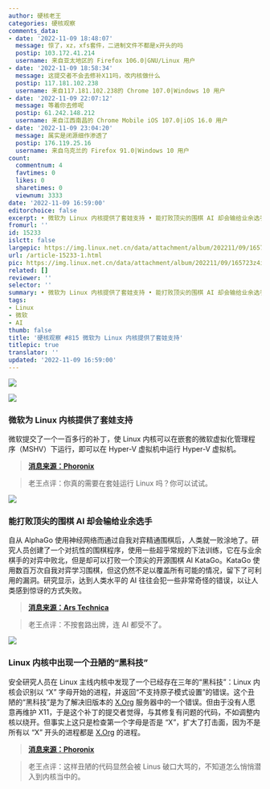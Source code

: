 ```yaml
---
author: 硬核老王
categories: 硬核观察
comments_data:
- date: '2022-11-09 18:48:07'
  message: 惊了，xz，xfs套件，二进制文件不都是x开头的吗
  postip: 103.172.41.214
  username: 来自亚太地区的 Firefox 106.0|GNU/Linux 用户
- date: '2022-11-09 18:58:34'
  message: 这提交者不会去修补X11吗，改内核做什么
  postip: 117.181.102.238
  username: 来自117.181.102.238的 Chrome 107.0|Windows 10 用户
- date: '2022-11-09 22:07:12'
  message: 等着你去修呢
  postip: 61.242.148.212
  username: 来自江西南昌的 Chrome Mobile iOS 107.0|iOS 16.0 用户
- date: '2022-11-09 23:04:20'
  message: 属实是闭源细作渗透了
  postip: 176.119.25.16
  username: 来自乌克兰的 Firefox 91.0|Windows 10 用户
count:
  commentnum: 4
  favtimes: 0
  likes: 0
  sharetimes: 0
  viewnum: 3333
date: '2022-11-09 16:59:00'
editorchoice: false
excerpt: • 微软为 Linux 内核提供了套娃支持 • 能打败顶尖的围棋 AI 却会输给业余选手 • Linux 内核中出现一个丑陋的“黑科技”
fromurl: ''
id: 15233
islctt: false
largepic: https://img.linux.net.cn/data/attachment/album/202211/09/165723z4iu5f51f1t5i5il.jpg
url: /article-15233-1.html
pic: https://img.linux.net.cn/data/attachment/album/202211/09/165723z4iu5f51f1t5i5il.jpg.thumb.jpg
related: []
reviewer: ''
selector: ''
summary: • 微软为 Linux 内核提供了套娃支持 • 能打败顶尖的围棋 AI 却会输给业余选手 • Linux 内核中出现一个丑陋的“黑科技”
tags:
- Linux
- 微软
- AI
thumb: false
title: '硬核观察 #815 微软为 Linux 内核提供了套娃支持'
titlepic: true
translator: ''
updated: '2022-11-09 16:59:00'
---
```


![](/data/attachment/album/202211/09/165723z4iu5f51f1t5i5il.jpg)


![](/data/attachment/album/202211/09/165748mxqez4armrddcrcj.jpg)


### 微软为 Linux 内核提供了套娃支持


微软提交了一个一百多行的补丁，使 Linux 内核可以在嵌套的微软虚拟化管理程序（MSHV）下运行，即可以在 Hyper-V 虚拟机中运行 Hyper-V 虚拟机。



> 
> **[消息来源：Phoronix](https://www.phoronix.com/news/Nested-MS-Hypervisor-Linux)**
> 
> 
> 



> 
> 老王点评：你真的需要在套娃运行 Linux 吗？你可以试试。
> 
> 
> 


![](/data/attachment/album/202211/09/165922htz9k1okdkgpzzxt.jpg)


### 能打败顶尖的围棋 AI 却会输给业余选手


自从 AlphaGo 使用神经网络而通过自我对弈精通围棋后，人类就一败涂地了。研究人员创建了一个对抗性的围棋程序，使用一些超乎常规的下法训练，它在与业余棋手的对弈中败北，但是却可以打败一个顶尖的开源围棋 AI KataGo。KataGo 使用数百万次自我对弈学习围棋，但这仍然不足以覆盖所有可能的情况，留下了可利用的漏洞。研究显示，达到人类水平的 AI 往往会犯一些非常奇怪的错误，以让人类感到惊讶的方式失败。



> 
> **[消息来源：Ars Technica](https://arstechnica.com/?p=1894833)**
> 
> 
> 



> 
> 老王点评：不按套路出牌，连 AI 都受不了。
> 
> 
> 


![](/data/attachment/album/202211/09/165938ni48pzgbcn4rs3n6.jpg)


### Linux 内核中出现一个丑陋的“黑科技”


安全研究人员在 Linux 主线内核中发现了一个已经存在三年的“黑科技”：Linux 内核会识别以 “X” 字母开始的进程，并返回“不支持原子模式设置”的错误。这个丑陋的“黑科技”是为了解决旧版本的 [X.Org](http://x.org/) 服务器中的一个错误。但由于没有人愿意再维护 X11，于是这个补丁的提交者觉得，与其修复有问题的代码，不如调整内核以绕开。但事实上这只是检查第一个字母是否是 “X”，扩大了打击面，因为不是所有以 “X” 开头的进程都是 [X.Org](http://x.org/) 的进程。



> 
> **[消息来源：Phoronix](https://www.phoronix.com/news/Linux-DRM-Process-Start-With-X)**
> 
> 
> 



> 
> 老王点评：这样丑陋的代码显然会被 Linus 破口大骂的，不知道怎么悄悄潜入到内核当中的。
> 
> 
>